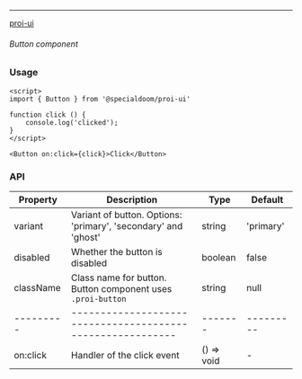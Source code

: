---

[proi-ui](https://github.com/specialdoom/proi-ui)

###### Button component

### Usage

```sveltehtml
<script>
import { Button } from '@specialdoom/proi-ui'

function click () {
    console.log('clicked');
}
</script>

<Button on:click={click}>Click</Button>
```

### API

| Property  | Description                                                    | Type       | Default   |
| --------- | -------------------------------------------------------------- | ---------- | --------- |
| variant   | Variant of button. Options: 'primary', 'secondary' and 'ghost' | string     | 'primary' |
| disabled  | Whether the button is disabled                                 | boolean    | false     |
| className | Class name for button. Button component uses `.proi-button`    | string     | null      |
| --------- | ----------------------------------------------------------     | -------    | --------- |
| on:click  | Handler of the click event                                     | () => void | -         |
